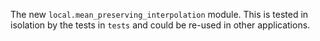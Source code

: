The new `local.mean_preserving_interpolation` module.
This is tested in isolation by the tests in `tests`
and could be re-used in other applications.
